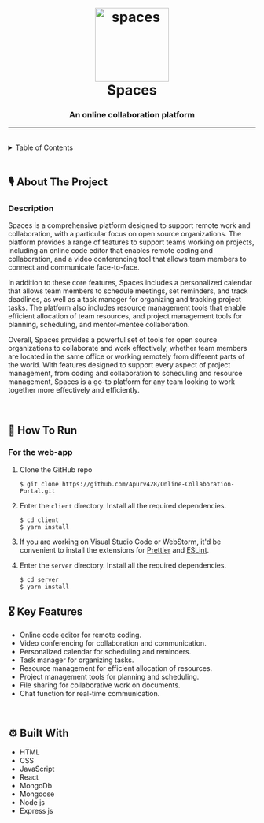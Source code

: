 <h1 align="center">
  <br />
  <a href="https://github.com/Apurv428/Online-Collaboration-Portal"><img src="https://play-lh.googleusercontent.com/UK13B6_0hsSv5o_F8FneTYQLCkNigVPpOsW_9YdYeBHzdF27E-gjW18v-drkh0tHWA" alt="spaces" width="150"></a>
  <br />
  Spaces
</h1>

<!-- PROJECT SUBTITLE -->
<h3 align="center">An online collaboration platform</h3>

<hr />
<br />

<!-- TABLE OF CONTENTS -->
<details>
  <summary>Table of Contents</summary>
  <ol>
    <li><a href="#about-the-project">About The Project</a></li>
    <li><a href="#how-to-run">How To Run</a></li>
    <li><a href="#key-features">Key Features</a></li>
    <li><a href="#key-features">Tech Stack</a></li>
  </ol>
</details>

<br />

<!-- ABOUT THE PROJECT -->

## **🎙 About The Project**

### Description

Spaces is a comprehensive platform designed to support remote work and collaboration, with a particular focus on open source organizations. The platform provides a range of features to support teams working on projects, including an online code editor that enables remote coding and collaboration, and a video conferencing tool that allows team members to connect and communicate face-to-face.

In addition to these core features, Spaces includes a personalized calendar that allows team members to schedule meetings, set reminders, and track deadlines, as well as a task manager for organizing and tracking project tasks. The platform also includes resource management tools that enable efficient allocation of team resources, and project management tools for planning, scheduling, and mentor-mentee collaboration.

Overall, Spaces provides a powerful set of tools for open source organizations to collaborate and work effectively, whether team members are located in the same office or working remotely from different parts of the world. With features designed to support every aspect of project management, from coding and collaboration to scheduling and resource management, Spaces is a go-to platform for any team looking to work together more effectively and efficiently.




<!-- for gif
<p align="center">
  <img src="" alt="spaces" width="100%" />
</p> -->

<br />

<!-- HOW TO Run -->

## **🤔 How To Run**
### For the web-app

1. Clone the GitHub repo
   ```
   $ git clone https://github.com/Apurv428/Online-Collaboration-Portal.git
   ```
2. Enter the `client` directory. Install all the required dependencies. 
   ```
   $ cd client
   $ yarn install
   ```

3. If you are working on Visual Studio Code or WebStorm, it'd be convenient to install the extensions for [Prettier](https://marketplace.visualstudio.com/items?itemName=esbenp.prettier-vscode) and [ESLint](https://marketplace.visualstudio.com/items?itemName=dbaeumer.vscode-eslint).

4. Enter the `server` directory. Install all the required dependencies.
   ```
   $ cd server
   $ yarn install
   ```
<!-- KEY FEATURES -->

## **🎖 Key Features**

- Online code editor for remote coding.
- Video conferencing for collaboration and communication.
- Personalized calendar for scheduling and reminders.
- Task manager for organizing tasks.
- Resource management for efficient allocation of resources.
- Project management tools for planning and scheduling.
- File sharing for collaborative work on documents.
- Chat function for real-time communication.

<br />

<!-- BUILT WITH -->

## **⚙️ Built With**

- HTML
- CSS
- JavaScript
- React
- MongoDb
- Mongoose
- Node js
- Express js
<br />
